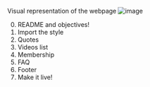 Visual representation of the webpage
![image](https://github.com/eumunyana/alu-web-development/assets/116874050/c907214d-3e7e-42b5-af94-f086a941c091)

0. README and objectives!
1. Import the style
3. Quotes
4. Videos list
5. Membership
6. FAQ
7. Footer
8. Make it live!
